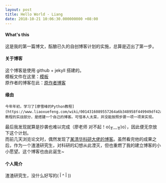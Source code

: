 ```yaml
---
layout: post
title: Hello World - Liang
date: 2018-10-21 10:06:30.000000000 +08:00
---
```


#### What's this

这是我的第一篇博文，酝酿已久的自创博客计划的实施，总算是迈出了第一步。

#### 关于博客

这个博客是使用 github + jekyll 搭建的。  
模板文件在这里：[模板](https://github.com/onevcat/vno-jekyll)   
原作者的博客在此：[原作者博客](http://onevcat.com)

#### 缘由

    今年年初，学习了[廖雪峰的Python教程](https://www.liaoxuefeng.com/wiki/0014316089557264a6b348958f449949df42a6d3a2e542c000)，教程的实战部分，是搭建一个自己的博客。可惜本人太菜，并没能按照步骤一项一项来实现。  
最后我发现就算是抄袭也难以完成（廖老师 对不起！o(╥﹏╥)o），因此便无奈放下这个计划。  
  而前几天浏览论文时，偶然发现了[某清华科研大佬的博客](http://www.luxinzheng.net/gbindex.htm)。虽然看完他的成果之后，作为一个渣渣研究生，对科研的幻想从此湮灭，但也重燃了我的建立博客的小小愿望。这个博客也由此诞生~

#### 个人简介

渣渣研究生，没什么好写的( Ĭ ^ Ĭ ))